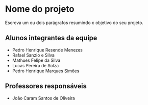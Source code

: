 # Nome do projeto
Escreva um ou dois parágrafos resumindo o objetivo do seu projeto.

## Alunos integrantes da equipe

* Pedro Henrique Resende Menezes
* Rafael Sanzio e Silva
* Mathues Felipe da Silva
* Lucas Pereira de Solza
* Pedro Henrique Marques Simões

## Professores responsáveis

* João Caram Santos de Oliveira

